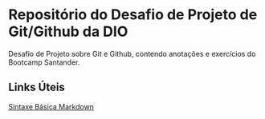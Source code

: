 # Repositório do Desafio de Projeto de Git/Github da DIO
Desafio de Projeto sobre Git e Github, contendo anotações e exercícios do Bootcamp Santander.

## Links Úteis
[Sintaxe Básica Markdown](https://www.markdownguide.org/)
